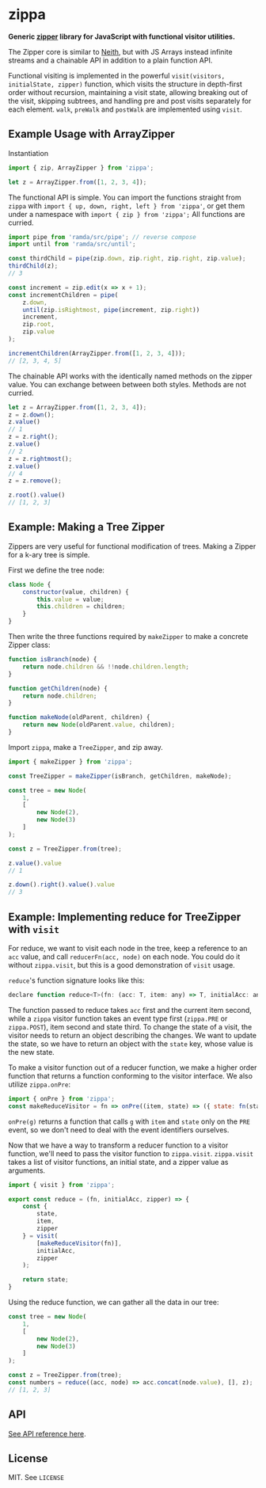 zippa
==============

**Generic [zipper](https://en.wikipedia.org/wiki/Zipper_(data_structure)) library for JavaScript with functional visitor utilities.**

The Zipper core is similar to [Neith](https://github.com/mattbierner/neith), but with JS Arrays instead infinite streams and a chainable API in addition to a plain function API.

Functional visiting is implemented in the powerful `visit(visitors, initialState, zipper)` function, which visits the structure in depth-first order without recursion, maintaining a visit state, allowing breaking out of the visit, skipping subtrees, and handling pre and post visits separately for each element. `walk`, `preWalk` and `postWalk` are implemented using `visit`.

## Example Usage with ArrayZipper

Instantiation
```javascript
import { zip, ArrayZipper } from 'zippa';

let z = ArrayZipper.from([1, 2, 3, 4]);
```

The functional API is simple. You can import the functions straight from `zippa` with `import { up, down, right, left } from 'zippa'`, or get them under a namespace with `import { zip } from 'zippa';` All functions are curried.

```javascript
import pipe from 'ramda/src/pipe'; // reverse compose
import until from 'ramda/src/until';

const thirdChild = pipe(zip.down, zip.right, zip.right, zip.value);
thirdChild(z);
// 3

const increment = zip.edit(x => x + 1);
const incrementChildren = pipe(
    z.down,
    until(zip.isRightmost, pipe(increment, zip.right))
    increment,
    zip.root,
    zip.value
);

incrementChildren(ArrayZipper.from([1, 2, 3, 4]));
// [2, 3, 4, 5]
```

The chainable API works with the identically named methods on the zipper value. You can exchange between between both styles. Methods are not curried.

```javascript
let z = ArrayZipper.from([1, 2, 3, 4]);
z = z.down();
z.value()
// 1
z = z.right();
z.value()
// 2
z = z.rightmost();
z.value()
// 4
z = z.remove();

z.root().value()
// [1, 2, 3]
```

## Example: Making a Tree Zipper

Zippers are very useful for functional modification of trees. Making a Zipper for a k-ary tree is simple.

First we define the tree node:

```javascript
class Node {
    constructor(value, children) {
        this.value = value;
        this.children = children;
    }
}
```

Then write the three functions required by `makeZipper` to make a concrete Zipper class:

```javascript
function isBranch(node) {
    return node.children && !!node.children.length;
}

function getChildren(node) {
    return node.children;
}

function makeNode(oldParent, children) {
    return new Node(oldParent.value, children);
}
```

Import `zippa`, make a `TreeZipper`, and zip away.

```javascript
import { makeZipper } from 'zippa';

const TreeZipper = makeZipper(isBranch, getChildren, makeNode);

const tree = new Node(
    1,
    [
        new Node(2),
        new Node(3)
    ]
);

const z = TreeZipper.from(tree);

z.value().value
// 1

z.down().right().value().value
// 3
```

## Example: Implementing reduce for TreeZipper with `visit`

For reduce, we want to visit each node in the tree, keep a reference to an `acc` value, and call `reducerFn(acc, node)` on each node. You could do it without `zippa.visit`, but this is a good demonstration of `visit` usage.

`reduce`'s function signature looks like this:

```javascript
declare function reduce<T>(fn: (acc: T, item: any) => T, initialAcc: any, zipper: Zipper): T;
```

The function passed to reduce takes `acc` first and the current item second, while a `zippa` visitor function takes an event type first (`zippa.PRE` or `zippa.POST`), item second and state third. To change the state of a visit, the visitor needs to return an object describing the changes. We want to update the state, so we have to return an object with the `state` key, whose value is the new state.

To make a visitor function out of a reducer function, we make a higher order function that returns a function conforming to the visitor interface. We also utilize `zippa.onPre`:

```javascript
import { onPre } from 'zippa';
const makeReduceVisitor = fn => onPre((item, state) => ({ state: fn(state, item) }));
```

`onPre(g)` returns a function that calls `g` with `item` and `state` only on the `PRE` event, so we don't need to deal with the event identifiers ourselves.

Now that we have a way to transform a reducer function to a visitor function, we'll need to pass the visitor function to `zippa.visit`. `zippa.visit` takes a list of visitor functions, an initial state, and a zipper value as arguments.

```javascript
import { visit } from 'zippa';

export const reduce = (fn, initialAcc, zipper) => {
    const {
        state,
        item,
        zipper
    } = visit(
        [makeReduceVisitor(fn)],
        initialAcc,
        zipper
    );

    return state;
}
```

Using the reduce function, we can gather all the data in our tree:

```javascript
const tree = new Node(
    1,
    [
        new Node(2),
        new Node(3)
    ]
);

const z = TreeZipper.from(tree);
const numbers = reduce((acc, node) => acc.concat(node.value), [], z);
// [1, 2, 3]
```

## API

[See API reference here](http://tommikaikkonen.github.io/zippa/).

## License

MIT. See `LICENSE`

